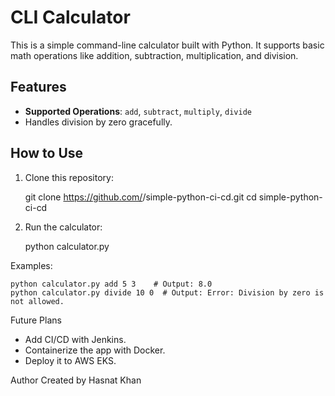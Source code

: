 # CLI Calculator

This is a simple command-line calculator built with Python. It supports basic math operations like addition, subtraction, multiplication, and division.

## Features
- **Supported Operations**: `add`, `subtract`, `multiply`, `divide`
- Handles division by zero gracefully.

## How to Use
1. Clone this repository:

   git clone https://github.com/<your-username>/simple-python-ci-cd.git
   cd simple-python-ci-cd

2. Run the calculator:

	python calculator.py <operation> <number1> <number2>

Examples:

	python calculator.py add 5 3    # Output: 8.0
	python calculator.py divide 10 0  # Output: Error: Division by zero is not allowed.


Future Plans
* Add CI/CD with Jenkins.
* Containerize the app with Docker.
* Deploy it to AWS EKS.

Author
Created by Hasnat Khan
